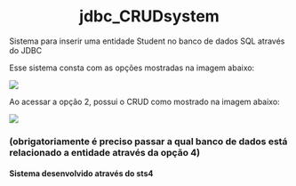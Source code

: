 <h1 align = "center">jdbc_CRUDsystem</h1>
<p>Sistema para inserir uma entidade Student no banco de dados SQL através do JDBC</p>
<p>Esse sistema consta com as opções mostradas na imagem abaixo:</p>
<img src= "https://user-images.githubusercontent.com/108988003/195166520-a9279eab-5c1d-4ddb-be5f-b41cebd96c38.png"/>
<p>Ao acessar a opção 2, possui o CRUD como mostrado na imagem abaixo:</p>

<img src = "https://user-images.githubusercontent.com/108988003/195167191-8d40be6a-2273-4123-b521-2beb88a7c458.png"/>

<h3>(obrigatoriamente é preciso passar a qual banco de dados está relacionado a entidade através da opção 4)</h3>
<h4>Sistema desenvolvido através do sts4</h4>
